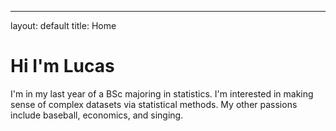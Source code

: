 ---
layout: default
title: Home

# Hi I'm Lucas
I'm in my last year of a BSc majoring in statistics. I'm interested in making sense of complex datasets via statistical methods. My other passions include baseball, economics, and singing. 


